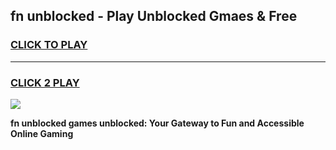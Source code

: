 
## fn unblocked - Play Unblocked Gmaes & Free
<h3>
<a href="https://news.freeplayer.one?title=fn_unblocked&ref=23F">CLICK TO PLAY</a></h3>
<hr>

<h3>
<a href="https://news.freeplayer.one?title=fn_unblocked&ref=23F">CLICK 2 PLAY</a>
  
</h3>

<a href="https://news.freeplayer.one?title=fn_unblocked&ref=23F/"><img src="https://clearcache.store/games.png"></a>


**fn unblocked games unblocked: Your Gateway to Fun and Accessible Online Gaming**
